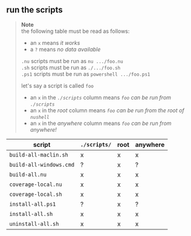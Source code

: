 ## run the scripts

> **Note**  
> the following table must be read as follows:
> - an `x` means *it works*
> - a `?` means *no data available*
>
> `.nu` scripts must be run as `nu .../foo.nu`  
> `.sh` scripts must be run as `./.../foo.sh`  
> `.ps1` scripts must be run as `powershell .../foo.ps1`
>
> let's say a script is called `foo`
> - an `x` in the *`./scripts`* column means *`foo` can be run from `./scripts`*
> - an `x` in the *root* column means *`foo` can be run from the root of `nushell`*
> - an `x` in the *anywhere* column means *`foo` can be run from anywhere!*

| script                  | `./scripts/` | root | anywhere |
| ----------------------- | ------------ | ---- | -------- |
| `build-all-maclin.sh`   | x            | x    | x        |
| `build-all-windows.cmd` | ?            | x    | ?        |
| `build-all.nu`          | x            | x    | x        |
| `coverage-local.nu`     | x            | x    | x        |
| `coverage-local.sh`     | x            | x    | x        |
| `install-all.ps1`       | ?            | x    | ?        |
| `install-all.sh`        | x            | x    | x        |
| `uninstall-all.sh`      | x            | x    | x        |

